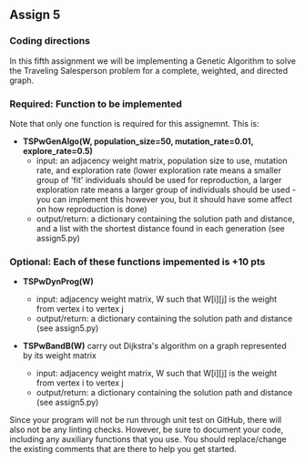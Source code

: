 ## Assign 5

### Coding directions

In this fifth assignment we will be implementing a Genetic Algorithm to solve
the Traveling Salesperson problem for a complete, weighted, and directed graph. 

### Required: Function to be implemented

Note that only one function is required for this assignemnt. This is: 


* __TSPwGenAlgo(W, population_size=50, mutation_rate=0.01, explore_rate=0.5)__
  * input: an adjacency weight matrix, population size to use, mutation rate,
    and exploration rate (lower exploration rate means a smaller group of 'fit'
    individuals should be used for reproduction, a larger exploration rate means
    a larger group of individuals should be used - you can implement this
    however you, but it should have some affect on how reproduction is done)
  * output/return: a dictionary containing the solution path and distance, and
    a list with the shortest distance found in each generation (see assign5.py) 

### Optional: Each of these functions impemented is +10 pts

* __TSPwDynProg(W)__ 
  * input: adjacency weight matrix, W such that W[i][j] is the weight from vertex i to vertex j
  * output/return: a dictionary containing the solution path and distance (see assign5.py) 

* __TSPwBandB(W)__ carry out Dijkstra's algorithm on a graph represented by its weight matrix
  * input: adjacency weight matrix, W such that W[i][j] is the weight from vertex i to vertex j
  * output/return: a dictionary containing the solution path and distance (see assign5.py) 


Since your program will not be run through unit test on GitHub, there will also
not be any linting checks. However, be sure to document your code, including any
auxiliary functions that you use. You should replace/change the existing
comments that are there to help you get started. 


